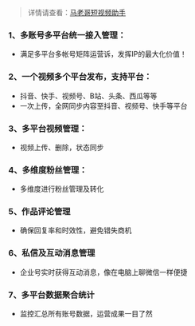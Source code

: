 

> 详情请查看：[马老哥短视频助手](https://www.malaoge.com/gongju)




### 1、多账号多平台统一接入管理：

- 满足多平台多帐号矩阵运营​诉，发挥IP的最大化价值！

### 2、一个视频多个平台发布，支持平台：

- 抖音、快手、视频号、B站、头条、西瓜等等
- 一次上传，全网同步内容至抖音、视频号、快手等平台

### 3、多平台视频管理：

- 视频上传、删除，状态同步

### 4、多维度粉丝管理：

- 多维度进行粉丝管理及转化

### 5、作品评论管理

- 确保回复率和时效性，避免错失商机

### 6、私信及互动消息管理

- 企业号实时获得互动消息，像在电脑上聊微信一样便捷

### 7、多平台数据聚合统计

- 监控汇总所有账号数据，运营成果一目了然

